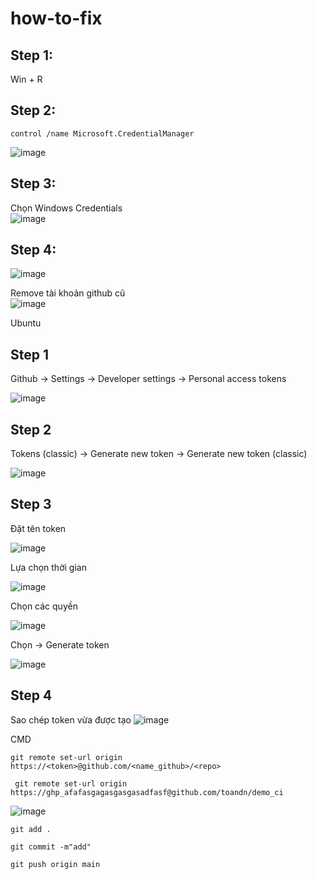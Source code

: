 # how-to-fix


## Step 1:
Win + R

## Step 2:
```
control /name Microsoft.CredentialManager
```
![image](https://github.com/user-attachments/assets/4946f047-817f-45e5-83dc-ad6e4ad6ffe5)

## Step 3:
Chọn Windows Credentials </br>
![image](https://github.com/user-attachments/assets/1ade3705-3258-45a7-88b8-04c74d968067)

## Step 4:
![image](https://github.com/user-attachments/assets/81660e7f-e592-4e51-8bf3-566ca7c838f8)

Remove tài khoản github cũ </br>
![image](https://github.com/user-attachments/assets/a7182b2e-e083-4008-9080-4e93fdb93aac)



Ubuntu

## Step 1
Github -> Settings -> Developer settings -> Personal access tokens

![image](https://github.com/user-attachments/assets/4ae88cc6-737b-4e3e-b68f-4f7633799909)


## Step 2
Tokens (classic) -> Generate new token -> Generate new token (classic)

![image](https://github.com/user-attachments/assets/aa27b748-1dd1-4ac3-97d1-018b124c50a7)

## Step 3
Đặt tên token

![image](https://github.com/user-attachments/assets/b8380222-0307-41cf-914b-91e8bd1d8e64)

Lựa chọn thời gian

![image](https://github.com/user-attachments/assets/13d0f5e7-9ce6-485b-b78b-5a587c40be68)

Chọn các quyền

![image](https://github.com/user-attachments/assets/63e4e931-0459-467c-bea2-c104dfe354ac)

Chọn -> Generate token

![image](https://github.com/user-attachments/assets/5609b30f-7179-4e6d-a8a0-25ce67f56571)

## Step 4
Sao chép token vừa được tạo
![image](https://github.com/user-attachments/assets/89f0a5df-2d3d-4046-abcf-1a9beab2c911)

CMD
```
git remote set-url origin https://<token>@github.com/<name_github>/<repo>
```

```
 git remote set-url origin https://ghp_afafasgagasgasgasadfasf@github.com/toandn/demo_ci
```

![image](https://github.com/user-attachments/assets/466b04fc-3111-4b01-9229-befcd0469612)


```
git add .

git commit -m"add"

git push origin main
```




